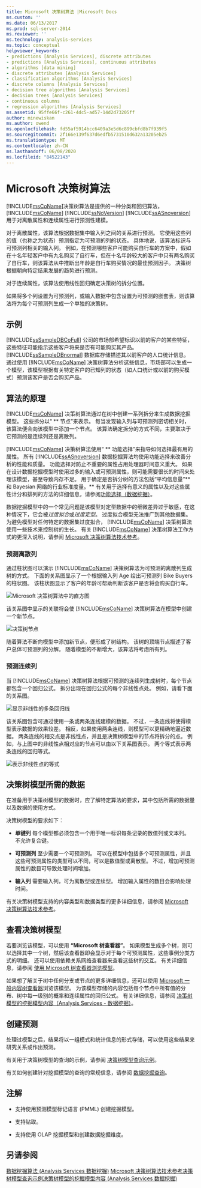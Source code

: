 ```yaml
---
title: Microsoft 决策树算法 |Microsoft Docs
ms.custom: ''
ms.date: 06/13/2017
ms.prod: sql-server-2014
ms.reviewer: ''
ms.technology: analysis-services
ms.topic: conceptual
helpviewer_keywords:
- predictions [Analysis Services], discrete attributes
- predictions [Analysis Services], continuous attributes
- algorithms [data mining]
- discrete attributes [Analysis Services]
- classification algorithms [Analysis Services]
- discrete columns [Analysis Services]
- decision tree algorithms [Analysis Services]
- decision trees [Analysis Services]
- continuous columns
- regression algorithms [Analysis Services]
ms.assetid: 95ffe66f-c261-4dc5-ad57-14d2d73205ff
author: minewiskan
ms.author: owend
ms.openlocfilehash: fd55af5914bcc6409a3e5d6c899cbfd8b7f939f5
ms.sourcegitcommit: 2f166e139f637d6edfb5731510d632a13205eb25
ms.translationtype: MT
ms.contentlocale: zh-CN
ms.lasthandoff: 06/08/2020
ms.locfileid: "84522143"
---
```

# <a name="microsoft-decision-trees-algorithm"></a>Microsoft 决策树算法
  [!INCLUDE[msCoName](../../includes/msconame-md.md)]决策树算法是提供的一种分类和回归算法， [!INCLUDE[msCoName](../../includes/msconame-md.md)] [!INCLUDE[ssNoVersion](../../includes/ssnoversion-md.md)] [!INCLUDE[ssASnoversion](../../includes/ssasnoversion-md.md)] 用于对离散属性和连续属性进行预测性建模。

 对于离散属性，该算法根据数据集中输入列之间的关系进行预测。 它使用这些列的值（也称之为状态）预测指定为可预测的列的状态。 具体地说，该算法标识与可预测列相关的输入列。 例如，在预测哪些客户可能购买自行车的方案中，假如在十名年轻客户中有九名购买了自行车，但在十名年龄较大的客户中只有两名购买了自行车，则该算法从中推断出年龄是自行车购买情况的最佳预测因子。 决策树根据朝向特定结果发展的趋势进行预测。

 对于连续属性，该算法使用线性回归确定决策树的拆分位置。

 如果将多个列设置为可预测列，或输入数据中包含设置为可预测的嵌套表，则该算法将为每个可预测列生成一个单独的决策树。

## <a name="example"></a>示例
 [!INCLUDE[ssSampleDBCoFull](../../includes/sssampledbcofull-md.md)] 公司的市场部希望标识以前的客户的某些特征，这些特征可能指示这些客户将来是否有可能购买其产品。 [!INCLUDE[ssSampleDBnormal](../../includes/sssampledbnormal-md.md)] 数据库存储描述其以前客户的人口统计信息。 通过使用 [!INCLUDE[msCoName](../../includes/msconame-md.md)] 决策树算法分析这些信息，市场部可以生成一个模型，该模型根据有关特定客户的已知列的状态（如人口统计或以前的购买模式）预测该客户是否会购买产品。

## <a name="how-the-algorithm-works"></a>算法的原理
 [!INCLUDE[msCoName](../../includes/msconame-md.md)] 决策树算法通过在树中创建一系列拆分来生成数据挖掘模型。 这些拆分以“ ** 节点”来表示。 每当发现输入列与可预测列密切相关时，该算法便会向该模型中添加一个节点。 该算法确定拆分的方式不同，主要取决于它预测的是连续列还是离散列。

 [!INCLUDE[msCoName](../../includes/msconame-md.md)] 决策树算法使用“ ** 功能选择”来指导如何选择最有用的属性。 所有 [!INCLUDE[ssASnoversion](../../includes/ssasnoversion-md.md)] 数据挖掘算法均使用功能选择来改善分析的性能和质量。 功能选择对防止不重要的属性占用处理器时间意义重大。 如果在设计数据挖掘模型时使用过多的输入或可预测属性，则可能需要很长的时间来处理该模型，甚至导致内存不足。 用于确定是否拆分树的方法包括“平均信息量”** 和 Bayesian 网络的行业标准度量。** 有关用于选择有意义的属性以及对这些属性计分和排列的方法的详细信息，请参阅[功能选择（数据挖掘）](feature-selection-data-mining.md)。

 数据挖掘模型中的一个常见问题是该模型对定型数据中的细微差异过于敏感，在这种情况下，它会被*过度拟合*或*过度定型*。 过度拟合模型无法推广到其他数据集。 为避免模型对任何特定的数据集过度拟合， [!INCLUDE[msCoName](../../includes/msconame-md.md)] 决策树算法使用一些技术来控制树的生长。 有关 [!INCLUDE[msCoName](../../includes/msconame-md.md)] 决策树算法工作方式的更深入说明，请参阅 [Microsoft 决策树算法技术参考](microsoft-decision-trees-algorithm-technical-reference.md)。

### <a name="predicting-discrete-columns"></a>预测离散列
 通过柱状图可以演示 [!INCLUDE[msCoName](../../includes/msconame-md.md)] 决策树算法为可预测的离散列生成树的方式。 下面的关系图显示了一个根据输入列 Age 绘出可预测列 Bike Buyers 的柱状图。 该柱状图显示了客户的年龄可帮助判断该客户是否将会购买自行车。

 ![Microsoft 决策树算法中的直方图](../media/dt-histogram.gif "Microsoft 决策树算法中的直方图")

 该关系图中显示的关联将会使 [!INCLUDE[msCoName](../../includes/msconame-md.md)] 决策树算法在模型中创建一个新节点。

 ![决策树节点](../media/dt-tree.gif "决策树节点")

 随着算法不断向模型中添加新节点，便形成了树结构。 该树的顶端节点描述了客户总体可预测列的分解。 随着模型的不断增大，该算法将考虑所有列。

### <a name="predicting-continuous-columns"></a>预测连续列
 当 [!INCLUDE[msCoName](../../includes/msconame-md.md)] 决策树算法根据可预测的连续列生成树时，每个节点都包含一个回归公式。 拆分出现在回归公式的每个非线性点处。 例如，请看下面的关系图。

 ![显示非线性的多条回归线](../media/regression-tree1.gif "显示非线性的多条回归线")

 该关系图包含可通过使用一条或两条连线建模的数据。 不过，一条连线将使得模型表示数据的效果较差。 相反，如果使用两条连线，则模型可以更精确地逼近数据。 两条连线的相交点是非线性点，并且是决策树模型中的节点将拆分的点。 例如，与上图中的非线性点相对应的节点可以由以下关系图表示。 两个等式表示两条连线的回归等式。

 ![表示非线性点的等式](../media/regression-tree2.gif "表示非线性点的等式")

## <a name="data-required-for-decision-tree-models"></a>决策树模型所需的数据
 在准备用于决策树模型的数据时，应了解特定算法的要求，其中包括所需的数据量以及数据的使用方式。

 决策树模型的要求如下：

-   **单键列** 每个模型都必须包含一个用于唯一标识每条记录的数值列或文本列。 不允许复合键。

-   **可预测列** 至少需要一个可预测列。 可以在模型中包括多个可预测属性，并且这些可预测属性的类型可以不同，可以是数值型或离散型。 不过，增加可预测属性的数目可导致处理时间增加。

-   **输入列** 需要输入列，可为离散型或连续型。 增加输入属性的数目会影响处理时间。

 有关决策树模型支持的内容类型和数据类型的更多详细信息，请参阅 [Microsoft 决策树算法技术参考](microsoft-decision-trees-algorithm-technical-reference.md)。

## <a name="viewing-a-decision-trees-model"></a>查看决策树模型
 若要浏览该模型，可以使用 **“Microsoft 树查看器”**。 如果模型生成多个树，则可以选择其中一个树，然后该查看器即会显示对于每个可预测属性，这些事例分类方式的明细。 还可以使用依赖关系网络查看器来查看这些树的交互。 有关详细信息，请参阅 [使用 Microsoft 树查看器浏览模型](browse-a-model-using-the-microsoft-tree-viewer.md)。

 如果想了解关于树中任何分支或节点的更多详细信息，还可以使用 [Microsoft 一般内容树查看器](browse-a-model-using-the-microsoft-generic-content-tree-viewer.md)浏览该模型。 为该模型存储的内容包括每个节点中所有值的分布、树中每一级别的概率和连续属性的回归公式。 有关详细信息，请参阅 [决策树模型的挖掘模型内容（Analysis Services - 数据挖掘）](mining-model-content-for-decision-tree-models-analysis-services-data-mining.md)。

## <a name="creating-predictions"></a>创建预测
 处理过模型之后，结果将以一组模式和统计信息的形式存储，可以使用这些结果来研究关系或作出预测。

 有关用于决策树模型的查询的示例，请参阅 [决策树模型查询示例](decision-trees-model-query-examples.md)。

 有关如何创建针对挖掘模型的查询的常规信息，请参阅 [数据挖掘查询](data-mining-queries.md)。

## <a name="remarks"></a>注解

-   支持使用预测模型标记语言 (PMML) 创建挖掘模型。

-   支持钻取。

-   支持使用 OLAP 挖掘模型和创建数据挖掘维度。

## <a name="see-also"></a>另请参阅
 [数据挖掘算法 &#40;Analysis Services 数据挖掘&#41;](data-mining-algorithms-analysis-services-data-mining.md) [Microsoft 决策树算法技术参考](microsoft-decision-trees-algorithm-technical-reference.md)[决策树模型查询示例](decision-trees-model-query-examples.md)[决策树模型的挖掘模型内容 &#40;Analysis Services 数据挖掘&#41;](mining-model-content-for-decision-tree-models-analysis-services-data-mining.md)


